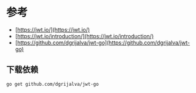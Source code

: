# 参考

- [https://jwt.io/](https://jwt.io/)
- [https://jwt.io/introduction/](https://jwt.io/introduction/)
- [https://github.com/dgrijalva/jwt-go](https://github.com/dgrijalva/jwt-go)

## 下载依赖

```bash
go get github.com/dgrijalva/jwt-go
```
